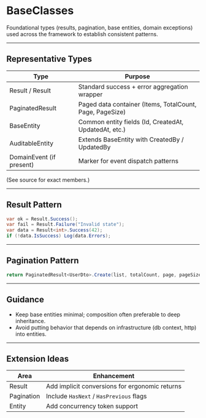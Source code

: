 # BaseClasses

Foundational types (results, pagination, base entities, domain exceptions) used across the framework to establish consistent patterns.

---
## Representative Types
| Type | Purpose |
|------|---------|
| Result / Result<T> | Standard success + error aggregation wrapper |
| PaginatedResult<T> | Paged data container (Items, TotalCount, Page, PageSize) |
| BaseEntity | Common entity fields (Id, CreatedAt, UpdatedAt, etc.) |
| AuditableEntity | Extends BaseEntity with CreatedBy / UpdatedBy |
| DomainEvent (if present) | Marker for event dispatch patterns |

(See source for exact members.)

---
## Result Pattern
```csharp
var ok = Result.Success();
var fail = Result.Failure("Invalid state");
var data = Result<int>.Success(42);
if (!data.IsSuccess) Log(data.Errors);
```

---
## Pagination Pattern
```csharp
return PaginatedResult<UserDto>.Create(list, totalCount, page, pageSize);
```

---
## Guidance
- Keep base entities minimal; composition often preferable to deep inheritance.
- Avoid putting behavior that depends on infrastructure (db context, http) into entities.

---
## Extension Ideas
| Area | Enhancement |
|------|-------------|
| Result | Add implicit conversions for ergonomic returns |
| Pagination | Include `HasNext` / `HasPrevious` flags |
| Entity | Add concurrency token support |
